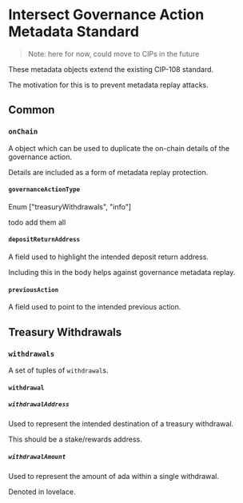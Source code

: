 # Intersect Governance Action Metadata Standard

> Note: here for now, could move to CIPs in the future

These metadata objects extend the existing CIP-108 standard.

The motivation for this is to prevent metadata replay attacks.

## Common

### `onChain`

A object which can be used to duplicate the on-chain details of the governance action.

Details are included as a form of metadata replay protection.

#### `governanceActionType`

Enum ["treasuryWithdrawals", "info"]

todo add them all

#### `depositReturnAddress`

A field used to highlight the intended deposit return address.

Including this in the body helps against governance metadata replay.

#### `previousAction`

A field used to point to the intended previous action.

## Treasury Withdrawals

### `withdrawals`

A set of tuples of `withdrawal`s.

#### `withdrawal`

##### `withdrawalAddress`

Used to represent the intended destination of a treasury withdrawal.

This should be a stake/rewards address.

##### `withdrawalAmount`

Used to represent the amount of ada within a single withdrawal.

Denoted in lovelace.
